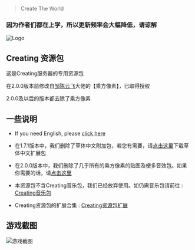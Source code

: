 > Create The World
 
 ### 因为作者们都在上学，所以更新频率会大幅降低，请谅解
 
 ![](https://raw.githubusercontent.com/linyushu520/CreatingResource/main/pack_icon.png "Logo")

## Creating 资源包
这是Creating服务器的专用资源包

在2.0.0版本前修改自[邹陈云飞](https://space.bilibili.com/170651403)大佬的【乘方像素】，已取得授权

2.0.0及以后的版本都去除了乘方像素

## 一些说明

* If you need English, please [click here](https://github.com/linyushu520/CreatingResource/blob/main/English.md)

* 在1.7.1版本中，我们删除了草体中文附加包，若您有需要，请[点击这里](https://github.com/linyushu520/CaoTi-Chinese/releases)下载草体中文扩展包

* 在2.0.0版本中，我们删除了几乎所有的乘方像素的贴图及梗多音效包。如果你需要的话，请[点击这里](https://github.com/linyushu520/CreatingResource-KZ)

* 本资源包不含Creating音乐包，我们已经放弃使用。如仍需音乐包请前往 : [Creating音乐包](https://github.com/CatalpaCute/catalpacute.github.io/releases/) 

* Creating资源包的扩展合集 : [Creating资源包扩展](https://github.com/linyushu520/CreatingResource-KZ/releases)

## 游戏截图

![](http://share.73745654.xyz/MC2/%E5%9B%BE%E5%BA%8A/Github/%E6%B8%B8%E6%88%8F%E6%88%AA%E5%9B%BE/%E5%B1%8F%E5%B9%95%E6%88%AA%E5%9B%BE%202022-01-27%20132434.png "游戏截图")
